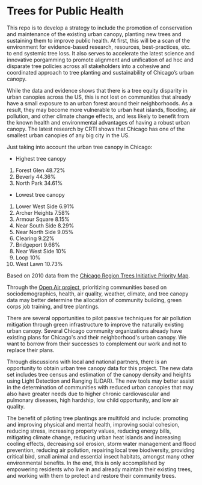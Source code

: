 # Trees for Public Health

This repo is to develop a strategy to include the promotion of conservation and maintenance of the existing urban canopy, planting new trees and sustaining them to improve public health. At first, this will be a scan of the environment for evidence-based research, resources, best-practices, etc. to end systemic tree loss. It also serves to accelerate the latest science and innovative porgamming to promote alignment and unification of ad hoc and disparate tree policies across all stakeholders into a cohesive and coordinated approach to tree planting and sustainability of Chicago’s urban canopy.

While the data and evidence shows that there is a tree equity disparity in urban canopies across the US, this is not lost on communities that already have a small exposure to an urban forest around their neighborhoods. As a result, they may become more vulnerable to urban heat islands, flooding, air pollution, and other climate change effects, and less likely to benefit from the known health and environmental advantages of having a robust urban canopy. The latest research by CRTI shows that Chicago has one of the smallest urban canopies of any big city in the US.

Just taking into account the urban tree canopy in Chicago:

* Highest tree canopy
1.  Forest Glen 48.72%
2.  Beverly 44.36%
3.  North Park 34.61%

* Lowest tree canopy
1.  Lower West Side 6.91%
2.  Archer Heights 7.58%
3.  Armour Square 8.15%
4.  Near South Side 8.29%
5.  Near North Side 9.05%
6.  Clearing 9.22%
7.  Bridgeport 9.66%
8.  Near West Side 10%
9.  Loop 10%
10. West Lawn 10.73%

Based on 2010 data from the [Chicago Region Trees Initiative Priority Map](https://mortonarb.maps.arcgis.com/apps/View/index.html?appid=0700702eb8fa4c31a4d957d71a09d690).

Through the [Open Air project](https://github.com/GeoDaCenter/airquality), prioritizing communities based on sociodemographics, health, air quality, weather, climate, and tree canopy data may better determine the allocation of community building, green corps job training, and tree plantings.

There are several opportunities to pilot passive techniques for air pollution mitigation through green infrastructure to improve the naturally existing urban canopy. Several Chicago community organizations already have existing plans for Chicago's and their neighborhood's urban canopy. We want to borrow from their successes to complement our work and not to replace their plans.

Through discussions with local and national partners, there is an opportunity to obtain urban tree canopy data for this project. The new data set includes tree census and estimation of the canopy density and heights using Light Detection and Ranging (LiDAR). The new tools may better assist in the determination of communities with reduced urban canopies that may also have greater needs due to higher chronic cardiovascular and pulmonary diseases, high hardship, low child opportunity, and low air quality.

The benefit of piloting tree plantings are multifold and include: promoting and improving physical and mental health, improving social cohesion, reducing stress, increasing property values, reducing energy bills, mitigating climate change, reducing urban heat islands and increasing cooling effects, decreasing soil erosion, storm water management and flood prevention, reducing air pollution, repairing local tree biodiversity, providing critical bird, small animal and essential insect habitats, amongst many other environmental benefits. In the end, this is only accomplished by empowering residents who live in and already maintain their existing trees, and working with them to protect and restore their community trees.

